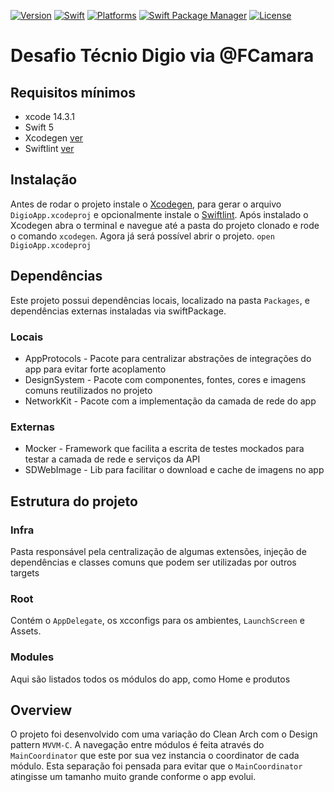 [![Version](https://img.shields.io/badge/Version-1.0.0-green.svg?style=flat-square)](https://img.shields.io/badge/version-1.21.0-green.svg?style=flat-square) [![Swift](https://img.shields.io/badge/Swift-5.7_5.8_5.9-orange?style=flat-square)](https://img.shields.io/badge/Swift-5.7_5.8_5.9-Orange?style=flat-square) [![Platforms](https://img.shields.io/badge/Platforms-iOS-blue.svg?style=flat-square)](https://img.shields.io/badge/Platforms-iOS-blue.svg?style=flat-square) [![Swift Package Manager](https://img.shields.io/badge/Swift_Package_Manager-compatible-green?style=flat-square)](https://img.shields.io/badge/Swift_Package_Manager-compatible-green?style=flat-square)  [![License](https://img.shields.io/badge/license-MIT-orange.svg?style=flat-square)](https://opensource.org/licenses/MIT)

# Desafio Técnio Digio via @FCamara

## Requisitos mínimos
- xcode 14.3.1
- Swift 5
- Xcodegen [ver](https://github.com/yonaskolb/XcodeGen)
- Swiftlint [ver](https://github.com/realm/SwiftLint)

## Instalação
Antes de rodar o projeto instale o [Xcodegen](https://github.com/yonaskolb/XcodeGen), para gerar o arquivo `DigioApp.xcodeproj` e opcionalmente instale o [Swiftlint](https://github.com/realm/SwiftLint). Após instalado o Xcodegen abra o terminal e navegue até a pasta do projeto clonado e rode o comando `xcodegen`. Agora já será possível abrir o projeto. `open DigioApp.xcodeproj`

## Dependências
Este projeto possui dependências locais, localizado na pasta `Packages`, e dependências externas instaladas via swiftPackage.

### Locais
 - AppProtocols - Pacote para centralizar abstrações de integrações do app para evitar forte acoplamento
 - DesignSystem - Pacote com componentes, fontes, cores e imagens comuns reutilizados no projeto
 - NetworkKit - Pacote com a implementação da camada de rede do app

### Externas

 - Mocker - Framework que facilita a escrita de testes mockados para testar a camada de rede e serviços da API
 - SDWebImage - Lib para facilitar o download e cache de imagens no app

## Estrutura do projeto
### Infra 
Pasta responsável pela centralização de algumas extensões, injeção de dependências e classes comuns que podem ser utilizadas por outros targets

### Root
Contém o `AppDelegate`, os xcconfigs para os ambientes, `LaunchScreen` e Assets.

### Modules
Aqui são listados todos os módulos do app, como Home e produtos

## Overview
O projeto foi desenvolvido com uma variação do Clean Arch com o Design pattern `MVVM-C`. A navegação entre módulos é feita através do `MainCoordinator` que este por sua vez instancia o coordinator de cada módulo. Esta separação foi pensada para evitar que o `MainCoordinator` atingisse um tamanho muito grande conforme o app evolui.
